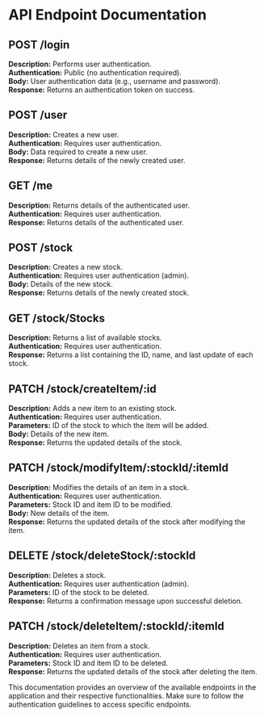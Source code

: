 # API Endpoint Documentation

## POST /login
**Description:** Performs user authentication.  
**Authentication:** Public (no authentication required).  
**Body:** User authentication data (e.g., username and password).  
**Response:** Returns an authentication token on success.

## POST /user
**Description:** Creates a new user.  
**Authentication:** Requires user authentication.  
**Body:** Data required to create a new user.  
**Response:** Returns details of the newly created user.

## GET /me
**Description:** Returns details of the authenticated user.  
**Authentication:** Requires user authentication.  
**Response:** Returns details of the authenticated user.

## POST /stock
**Description:** Creates a new stock.  
**Authentication:** Requires user authentication (admin).  
**Body:** Details of the new stock.  
**Response:** Returns details of the newly created stock.

## GET /stock/Stocks
**Description:** Returns a list of available stocks.  
**Authentication:** Requires user authentication.  
**Response:** Returns a list containing the ID, name, and last update of each stock.

## PATCH /stock/createItem/:id
**Description:** Adds a new item to an existing stock.  
**Authentication:** Requires user authentication.  
**Parameters:** ID of the stock to which the item will be added.  
**Body:** Details of the new item.  
**Response:** Returns the updated details of the stock.

## PATCH /stock/modifyItem/:stockId/:itemId
**Description:** Modifies the details of an item in a stock.  
**Authentication:** Requires user authentication.  
**Parameters:** Stock ID and item ID to be modified.  
**Body:** New details of the item.  
**Response:** Returns the updated details of the stock after modifying the item.

## DELETE /stock/deleteStock/:stockId
**Description:** Deletes a stock.  
**Authentication:** Requires user authentication (admin).  
**Parameters:** ID of the stock to be deleted.  
**Response:** Returns a confirmation message upon successful deletion.

## PATCH /stock/deleteItem/:stockId/:itemId
**Description:** Deletes an item from a stock.  
**Authentication:** Requires user authentication.  
**Parameters:** Stock ID and item ID to be deleted.  
**Response:** Returns the updated details of the stock after deleting the item.

This documentation provides an overview of the available endpoints in the application and their respective functionalities. Make sure to follow the authentication guidelines to access specific endpoints.
